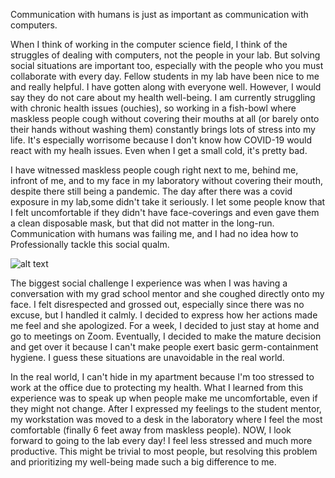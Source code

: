 Communication with humans is just as important as communication with computers. 

When I think of working in the computer science field, I think of the struggles of dealing with computers, not the people in your lab.
But solving social situations are important too, especially with the people who you must collaborate with every day.
Fellow students in my lab have been nice to me and really helpful. I have gotten along with everyone well. However, I would 
say they do not care about my health well-being. I am currently struggling with chronic health issues (ouchies), so working
in a fish-bowl where maskless people cough without covering their mouths at all (or barely onto their hands without washing them) 
constantly brings lots of stress into my life. It's especially worrisome because I don't know how COVID-19 would react with my healh issues. Even
when I get a small cold, it's pretty bad.

I have witnessed maskless people cough right next to me, behind me, infront of me, and to my face in my laboratory
without covering their mouth, despite there still being a pandemic. The day after there was a covid exposure in my lab,some didn't take 
it seriously. I let some people know that I felt uncomfortable if they didn't have face-coverings and even gave them a clean disposable mask,
but that did not matter in the long-run. Communication with humans was failing me, and I had no idea how to Professionally tackle this social qualm. 

![alt text](http://cabreraleon.github.io/images/nightmare.png)

The biggest social challenge I experience was when I was having a conversation with my grad school mentor
and she coughed directly onto my face.
I felt disrespected and grossed out, especially since there was no excuse,
but I handled it calmly. I decided to express how her actions made me feel and she apologized. For a week, I decided to 
just stay at home and go to meetings on Zoom. Eventually, I decided to make the mature decision and get over it because 
I can't make people exert basic germ-containment hygiene. I guess these situations are unavoidable in the real world.

In the real world, I can't hide in my apartment because I'm too stressed to work at the office due to protecting my health. 
What I learned from this experience was to speak up when people make me uncomfortable, even if they might not change. 
After I expressed my feelings to the student mentor, my workstation was moved to a desk in the laboratory where I feel the most comfortable (finally 
6 feet away from maskless people).
NOW, I look forward to going to the lab every day! I feel less stressed and much more productive. This might be trivial to most people,
but resolving this problem and prioritizing my well-being made such a big difference to me. 




